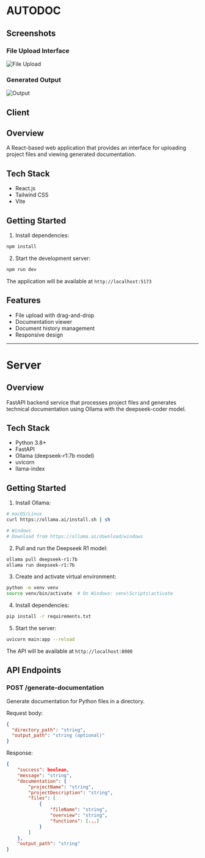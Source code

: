 # AUTODOC

## Screenshots

### File Upload Interface

![File Upload](/screenshots/file-upload.png)

### Generated Output

![Output](/screenshots/output.png)

## Client

## Overview

A React-based web application that provides an interface for uploading project files and viewing generated documentation.

## Tech Stack

- React.js
- Tailwind CSS
- Vite

## Getting Started

1. Install dependencies:

```bash
npm install
```

2. Start the development server:

```bash
npm run dev
```

The application will be available at `http://localhost:5173`

## Features

- File upload with drag-and-drop
- Documentation viewer
- Document history management
- Responsive design

---

# Server

## Overview

FastAPI backend service that processes project files and generates technical documentation using Ollama with the deepseek-coder model.

## Tech Stack

- Python 3.8+
- FastAPI
- Ollama (deepseek-r1:7b model)
- uvicorn
- llama-index

## Getting Started

1. Install Ollama:

```bash
# macOS/Linux
curl https://ollama.ai/install.sh | sh

# Windows
# Download from https://ollama.ai/download/windows
```

2. Pull and run the Deepseek R1 model:

```bash
ollama pull deepseek-r1:7b
ollama run deepseek-r1:7b
```

3. Create and activate virtual environment:

```bash
python -m venv venv
source venv/bin/activate  # On Windows: venv\Scripts\activate
```

4. Install dependencies:

```bash
pip install -r requirements.txt
```

5. Start the server:

```bash
uvicorn main:app --reload
```

The API will be available at `http://localhost:8000`

## API Endpoints

### POST /generate-documentation

Generate documentation for Python files in a directory.

Request body:

```json
{
  "directory_path": "string",
  "output_path": "string (optional)"
}
```

Response:

```json
{
    "success": boolean,
    "message": "string",
    "documentation": {
        "projectName": "string",
        "projectDescription": "string",
        "files": [
            {
                "fileName": "string",
                "overview": "string",
                "functions": [...]
            }
        ]
    },
    "output_path": "string"
}
```
